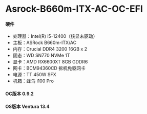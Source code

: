 # Asrock-B660m-ITX-AC-OC-EFI
#### 硬件
- 处理器：Intel(R) i5-12400（核显未驱动）
- 主板：ASRock B660m-ITX/AC
- 内存：Crucial DDR4 3200 16GB x 2
- 固态：WD SN770 NVMe 1T
- 显卡：AMD RX6600XT 8GB GDDR6
- 网卡：BCM94360CD 拆机免驱网卡
- 电源：TT 450W SFX
- 机箱：蜂鸟 i100 Pro

#### OC版本 0.9.2
#### OS版本 Ventura 13.4